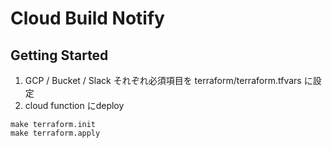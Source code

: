 # Cloud Build Notify

## Getting Started
1. GCP / Bucket / Slack それぞれ必須項目を terraform/terraform.tfvars に設定
2. cloud function にdeploy
```
make terraform.init
make terraform.apply
```
